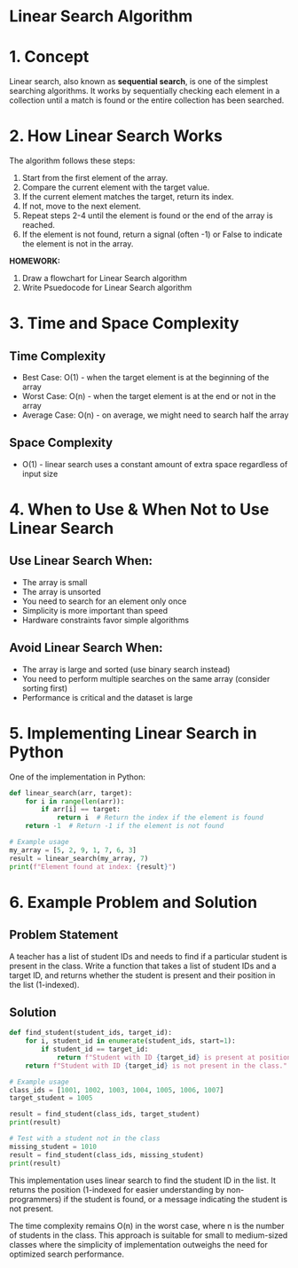 # Linear Search Algorithm

# 1. Concept

Linear search, also known as **sequential search**, is one of the simplest searching algorithms. It works by sequentially checking each element in a collection until a match is found or the entire collection has been searched.

# 2. How Linear Search Works

The algorithm follows these steps:
1. Start from the first element of the array.
2. Compare the current element with the target value.
3. If the current element matches the target, return its index.
4. If not, move to the next element.
5. Repeat steps 2-4 until the element is found or the end of the array is reached.
6. If the element is not found, return a signal (often -1) or False to indicate the element is not in the array.

**HOMEWORK:**
1. Draw a flowchart for Linear Search algorithm
2. Write Psuedocode for Linear Search algorithm

# 3. Time and Space Complexity

## Time Complexity
- Best Case: O(1) - when the target element is at the beginning of the array
- Worst Case: O(n) - when the target element is at the end or not in the array
- Average Case: O(n) - on average, we might need to search half the array

## Space Complexity
- O(1) - linear search uses a constant amount of extra space regardless of input size

# 4. When to Use & When Not to Use Linear Search

## Use Linear Search When:
- The array is small
- The array is unsorted
- You need to search for an element only once
- Simplicity is more important than speed
- Hardware constraints favor simple algorithms

## Avoid Linear Search When:
- The array is large and sorted (use binary search instead)
- You need to perform multiple searches on the same array (consider sorting first)
- Performance is critical and the dataset is large

# 5. Implementing Linear Search in Python

One of the implementation in Python: 

```python
def linear_search(arr, target):
    for i in range(len(arr)):
        if arr[i] == target:
            return i  # Return the index if the element is found
    return -1  # Return -1 if the element is not found

# Example usage
my_array = [5, 2, 9, 1, 7, 6, 3]
result = linear_search(my_array, 7)
print(f"Element found at index: {result}")
```

# 6. Example Problem and Solution

## Problem Statement
A teacher has a list of student IDs and needs to find if a particular student is present in the class. Write a function that takes a list of student IDs and a target ID, and returns whether the student is present and their position in the list (1-indexed).

## Solution

```python
def find_student(student_ids, target_id):
    for i, student_id in enumerate(student_ids, start=1):
        if student_id == target_id:
            return f"Student with ID {target_id} is present at position {i}."
    return f"Student with ID {target_id} is not present in the class."

# Example usage
class_ids = [1001, 1002, 1003, 1004, 1005, 1006, 1007]
target_student = 1005

result = find_student(class_ids, target_student)
print(result)

# Test with a student not in the class
missing_student = 1010
result = find_student(class_ids, missing_student)
print(result)
```

This implementation uses linear search to find the student ID in the list. It returns the position (1-indexed for easier understanding by non-programmers) if the student is found, or a message indicating the student is not present.

The time complexity remains O(n) in the worst case, where n is the number of students in the class. This approach is suitable for small to medium-sized classes where the simplicity of implementation outweighs the need for optimized search performance.
